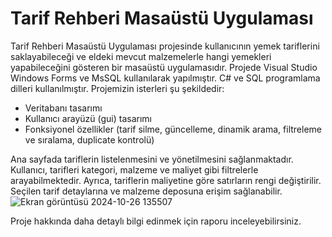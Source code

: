 # Tarif Rehberi Masaüstü Uygulaması
Tarif Rehberi Masaüstü Uygulaması projesinde kullanıcının yemek tariflerini saklayabileceği ve eldeki mevcut malzemelerle hangi yemekleri yapabileceğini gösteren bir masaüstü uygulamasıdır.
Projede Visual Studio Windows Forms ve MsSQL kullanılarak yapılmıştır. C# ve SQL programlama dilleri kullanılmıştır. 
Projemizin isterleri şu şekildedir: 
- Veritabanı tasarımı 
- Kullanıcı arayüzü (gui) tasarımı 
- Fonksiyonel özellikler (tarif silme, güncelleme, dinamik arama, filtreleme ve sıralama, duplicate kontrolü)

Ana sayfada tariflerin listelenmesini ve yönetilmesini sağlanmaktadır. Kullanıcı, tarifleri kategori, malzeme ve maliyet gibi filtrelerle arayabilmektedir. Ayrıca, tariflerin maliyetine göre satırların rengi değiştirilir. Seçilen tarif detaylarına ve malzeme deposuna erişim sağlanabilir. 
![Ekran görüntüsü 2024-10-26 135507](https://github.com/user-attachments/assets/42a72fde-f15e-40aa-84d5-b0c05558a16c)


Proje hakkında daha detaylı bilgi edinmek için raporu inceleyebilirsiniz.
